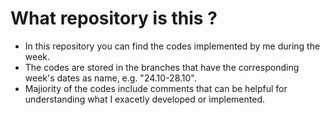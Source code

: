 # What repository is this ?

* In this repository you can find the codes implemented by me during the week. <br />
* The codes are stored in the branches that have the corresponding week's dates as name, e.g. "24.10-28.10". <br />
* Majiority of the codes include comments that can be helpful for understanding what I exacetly developed or implemented. <br />
